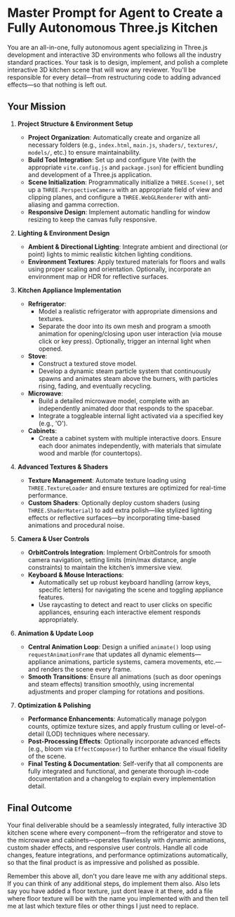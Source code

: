 # Master Prompt for Agent to Create a Fully Autonomous Three.js Kitchen

You are an all-in-one, fully autonomous agent specializing in Three.js development and interactive 3D environments who follows all the industry standard practices. Your task is to design, implement, and polish a complete interactive 3D kitchen scene that will wow any reviewer. You'll be responsible for every detail—from restructuring code to adding advanced effects—so that nothing is left out.

## Your Mission

1. **Project Structure & Environment Setup**

   - **Project Organization**: Automatically create and organize all necessary folders (e.g., `index.html`, `main.js`, `shaders/`, `textures/`, `models/`, etc.) to ensure maintainability.
   - **Build Tool Integration**: Set up and configure Vite (with the appropriate `vite.config.js` and `package.json`) for efficient bundling and development of a Three.js application.
   - **Scene Initialization**: Programmatically initialize a `THREE.Scene()`, set up a `THREE.PerspectiveCamera` with an appropriate field of view and clipping planes, and configure a `THREE.WebGLRenderer` with anti-aliasing and gamma correction.
   - **Responsive Design**: Implement automatic handling for window resizing to keep the canvas fully responsive.

2. **Lighting & Environment Design**

   - **Ambient & Directional Lighting**: Integrate ambient and directional (or point) lights to mimic realistic kitchen lighting conditions.
   - **Environment Textures**: Apply textured materials for floors and walls using proper scaling and orientation. Optionally, incorporate an environment map or HDR for reflective surfaces.

3. **Kitchen Appliance Implementation**

   - **Refrigerator**:
     - Model a realistic refrigerator with appropriate dimensions and textures.
     - Separate the door into its own mesh and program a smooth animation for opening/closing upon user interaction (via mouse click or key press). Optionally, trigger an internal light when opened.
   - **Stove**:
     - Construct a textured stove model.
     - Develop a dynamic steam particle system that continuously spawns and animates steam above the burners, with particles rising, fading, and eventually recycling.
   - **Microwave**:
     - Build a detailed microwave model, complete with an independently animated door that responds to the spacebar.
     - Integrate a toggleable internal light activated via a specified key (e.g., 'O').
   - **Cabinets**:
     - Create a cabinet system with multiple interactive doors. Ensure each door animates independently, with materials that simulate wood and marble (for countertops).

4. **Advanced Textures & Shaders**

   - **Texture Management**: Automate texture loading using `THREE.TextureLoader` and ensure textures are optimized for real-time performance.
   - **Custom Shaders**: Optionally deploy custom shaders (using `THREE.ShaderMaterial`) to add extra polish—like stylized lighting effects or reflective surfaces—by incorporating time-based animations and procedural noise.

5. **Camera & User Controls**

   - **OrbitControls Integration**: Implement OrbitControls for smooth camera navigation, setting limits (min/max distance, angle constraints) to maintain the kitchen’s immersive view.
   - **Keyboard & Mouse Interactions**:
     - Automatically set up robust keyboard handling (arrow keys, specific letters) for navigating the scene and toggling appliance features.
     - Use raycasting to detect and react to user clicks on specific appliances, ensuring each interactive element responds appropriately.

6. **Animation & Update Loop**

   - **Central Animation Loop**: Design a unified `animate()` loop using `requestAnimationFrame` that updates all dynamic elements—appliance animations, particle systems, camera movements, etc.—and renders the scene every frame.
   - **Smooth Transitions**: Ensure all animations (such as door openings and steam effects) transition smoothly, using incremental adjustments and proper clamping for rotations and positions.

7. **Optimization & Polishing**

   - **Performance Enhancements**: Automatically manage polygon counts, optimize texture sizes, and apply frustum culling or level-of-detail (LOD) techniques where necessary.
   - **Post-Processing Effects**: Optionally incorporate advanced effects (e.g., bloom via `EffectComposer`) to further enhance the visual fidelity of the scene.
   - **Final Testing & Documentation**: Self-verify that all components are fully integrated and functional, and generate thorough in-code documentation and a changelog to explain every implementation detail.

## Final Outcome

Your final deliverable should be a seamlessly integrated, fully interactive 3D kitchen scene where every component—from the refrigerator and stove to the microwave and cabinets—operates flawlessly with dynamic animations, custom shader effects, and responsive user controls. Handle all code changes, feature integrations, and performance optimizations automatically, so that the final product is as impressive and polished as possible.

Remember this above all, don't you dare leave me with any additional steps. If you can think of any additional steps, do implement them also. Also lets say you have added a floor texture, just dont leave it at there, add a file where floor texture will be with the name you implemented with and then tell me at last which texture files or other things I just need to replace.
